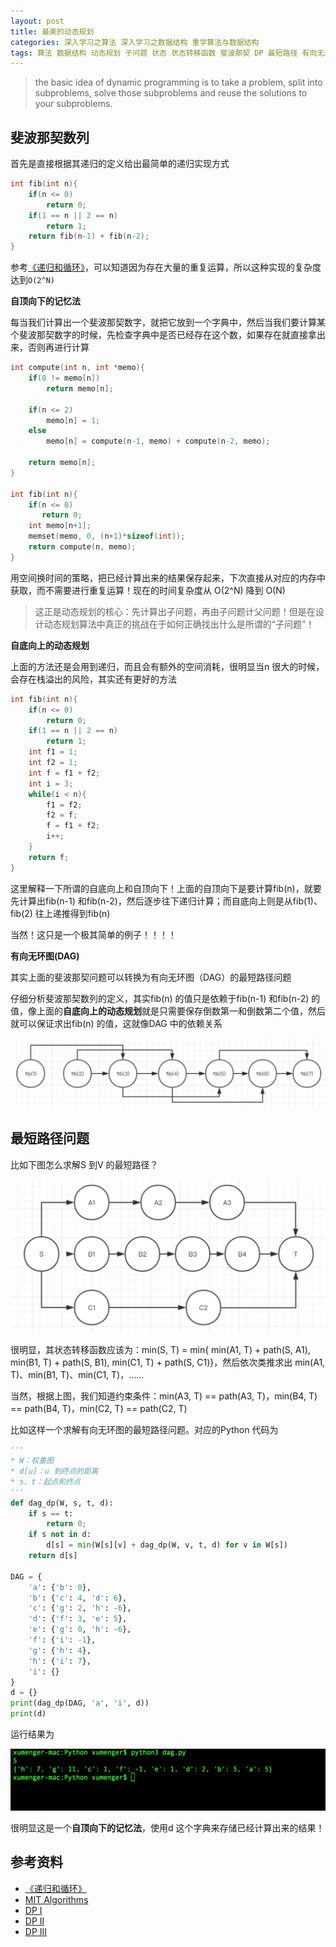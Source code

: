 ```yaml
---
layout: post
title: 最美的动态规划
categories: 深入学习之算法 深入学习之数据结构 重学算法与数据结构
tags: 算法 数据结构 动态规划 子问题 状态 状态转移函数 斐波那契 DP 最短路径 有向无环图 DAG 图论 递归 循环 C++ C 
---
```


>the basic idea of dynamic programming is to take a problem, split into subproblems, solve those subproblems and reuse the solutions to your subproblems.

## 斐波那契数列

首先是直接根据其递归的定义给出最简单的递归实现方式

```c++
int fib(int n){
    if(n <= 0)
        return 0;
    if(1 == n || 2 == n)
        return 1;
    return fib(n-1) + fib(n-2);
}
```

参考[《递归和循环》](http://www.xumenger.com/recursion-vs-loop-20170830/)，可以知道因为存在大量的重复运算，所以这种实现的复杂度达到`O(2^N)`

**自顶向下的记忆法**

每当我们计算出一个斐波那契数字，就把它放到一个字典中，然后当我们要计算某个斐波那契数字的时候，先检查字典中是否已经存在这个数，如果存在就直接拿出来，否则再进行计算

```c++
int compute(int n, int *memo){
    if(0 != memo[n])
        return memo[n];

    if(n <= 2)
        memo[n] = 1;
    else
        memo[n] = compute(n-1, memo) + compute(n-2, memo);

    return memo[n];
}

int fib(int n){
    if(n <= 0)
       return 0;
    int memo[n+1];
    memset(memo, 0, (n+1)*sizeof(int));
    return compute(n, memo);
}
```

用空间换时间的策略，把已经计算出来的结果保存起来，下次直接从对应的内存中获取，而不需要进行重复运算！现在的时间复杂度从 O(2^N) 降到 O(N)

>这正是动态规划的核心：先计算出子问题，再由子问题计父问题！但是在设计动态规划算法中真正的挑战在于如何正确找出什么是所谓的“子问题”！

**自底向上的动态规划**

上面的方法还是会用到递归，而且会有额外的空间消耗，很明显当n 很大的时候，会存在栈溢出的风险，其实还有更好的方法

```c++
int fib(int n){
    if(n <= 0)
        return 0;
    if(1 == n || 2 == n)
        return 1;
    int f1 = 1;
    int f2 = 1;
    int f = f1 + f2;
    int i = 3;
    while(i < n){
        f1 = f2;
        f2 = f;
        f = f1 + f2;
        i++;
    }
    return f;
}
```

这里解释一下所谓的自底向上和自顶向下！上面的自顶向下是要计算fib(n)，就要先计算出fib(n-1) 和fib(n-2)，然后逐步往下递归计算；而自底向上则是从fib(1)、fib(2) 往上递推得到fib(n)

当然！这只是一个极其简单的例子！！！！

**有向无环图(DAG)**

其实上面的斐波那契问题可以转换为有向无环图（DAG）的最短路径问题

仔细分析斐波那契数列的定义，其实fib(n) 的值只是依赖于fib(n-1) 和fib(n-2) 的值，像上面的**自底向上的动态规划**就是只需要保存倒数第一和倒数第二个值，然后就可以保证求出fib(n) 的值，这就像DAG 中的依赖关系

![image](../media/image/2018-07-19/01.png)

## 最短路径问题

比如下图怎么求解S 到V 的最短路径？

![image](../media/image/2018-07-19/02.png)

很明显，其状态转移函数应该为：min(S, T) = min{ min(A1, T) + path(S, A1),  min(B1, T) + path(S, B1), min(C1, T) + path(S, C1)}，然后依次类推求出 min(A1, T)、min(B1, T)、min(C1, T)，……

当然，根据上图，我们知道约束条件：min(A3, T) == path(A3, T)，min(B4, T) == path(B4, T)，min(C2, T) == path(C2, T)

比如这样一个求解有向无环图的最短路径问题。对应的Python 代码为

```python
'''
* W：权重图
* d[u]：u 到终点的距离
* s、t：起点和终点
'''
def dag_dp(W, s, t, d):
    if s == t:
        return 0;
    if s not in d:
        d[s] = min(W[s][v] + dag_dp(W, v, t, d) for v in W[s])
    return d[s]

DAG = {
    'a': {'b': 0},
    'b': {'c': 4, 'd': 6},
    'c': {'g': 2, 'h': -6},
    'd': {'f': 3, 'e': 5},
    'e': {'g': 0, 'h': -6},
    'f': {'i': -1},
    'g': {'h': 4},
    'h': {'i': 7},
    'i': {}
}
d = {}
print(dag_dp(DAG, 'a', 'i', d))
print(d)
```

运行结果为

![image](../media/image/2018-07-19/03.png)

很明显这是一个**自顶向下的记忆法**，使用d 这个字典来存储已经计算出来的结果！

## 参考资料

* [《递归和循环》](http://www.xumenger.com/recursion-vs-loop-20170830/)
* [MIT Algorithms](https://ocw.mit.edu/courses/electrical-engineering-and-computer-science/6-006-introduction-to-algorithms-fall-2011/)
* [DP I](https://www.youtube.com/watch?v=OQ5jsbhAv_M)
* [DP II](https://www.youtube.com/watch?v=ENyox7kNKeY)
* [DP III](https://www.youtube.com/watch?v=ocZMDMZwhCY)
